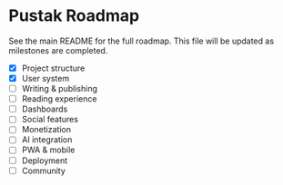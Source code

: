 # Pustak Roadmap

See the main README for the full roadmap. This file will be updated as milestones are completed.

- [x] Project structure
- [x] User system
- [ ] Writing & publishing
- [ ] Reading experience
- [ ] Dashboards
- [ ] Social features
- [ ] Monetization
- [ ] AI integration
- [ ] PWA & mobile
- [ ] Deployment
- [ ] Community
